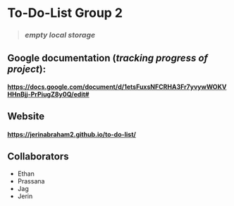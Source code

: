 # To-Do-List Group 2

> ### ***empty local storage*** 

## Google documentation (_tracking progress of project_):
#### https://docs.google.com/document/d/1etsFuxsNFCRHA3Fr7yvywWOKVHHnBjj-PrPiugZ8y0Q/edit#

## Website
#### https://jerinabraham2.github.io/to-do-list/

## Collaborators


- Ethan
- Prassana
- Jag
- Jerin
